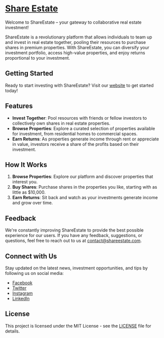 # [Share Estate](https://shareestate-by-elitedev.github.io/share-estate/) 

Welcome to ShareEstate – your gateway to collaborative real estate investment!

ShareEstate is a revolutionary platform that allows individuals to team up and invest in real estate together, pooling their resources to purchase shares in premium properties. With ShareEstate, you can diversify your investment portfolio, access high-value properties, and enjoy returns proportional to your investment.
## Getting Started

Ready to start investing with ShareEstate? Visit our [website](https://shareestate-by-elitedev.github.io/share-estate/) to get started today!
## Features

- **Invest Together**: Pool resources with friends or fellow investors to collectively own shares in real estate properties.
- **Browse Properties**: Explore a curated selection of properties available for investment, from residential homes to commercial spaces.
- **Earn Returns**: As properties generate income through rent or appreciate in value, investors receive a share of the profits based on their investment.

## How It Works

1. **Browse Properties**: Explore our platform and discover properties that interest you.
2. **Buy Shares**: Purchase shares in the properties you like, starting with as little as $10,000.
3. **Earn Returns**: Sit back and watch as your investments generate income and grow over time.



## Feedback

We're constantly improving ShareEstate to provide the best possible experience for our users. If you have any feedback, suggestions, or questions, feel free to reach out to us at [contact@shareestate.com](mailto:contact@shareestate.com).

## Connect with Us

Stay updated on the latest news, investment opportunities, and tips by following us on social media:
- [Facebook](https://www.facebook.com/shareestate)
- [Twitter](https://twitter.com/shareestate)
- [Instagram](https://www.instagram.com/shareestate)
- [LinkedIn](https://www.linkedin.com/company/shareestate)

## License

This project is licensed under the MIT License - see the [LICENSE](LICENSE) file for details.

